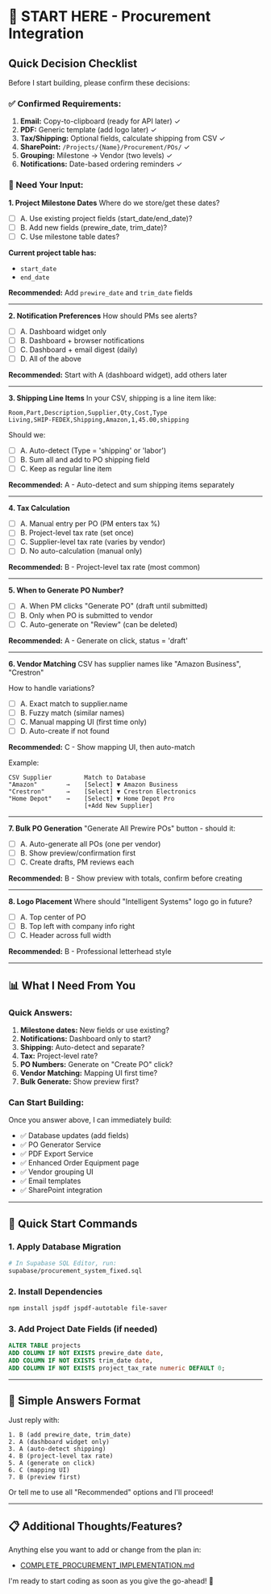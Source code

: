 # 🚀 START HERE - Procurement Integration

## Quick Decision Checklist

Before I start building, please confirm these decisions:

### ✅ Confirmed Requirements:
1. **Email:** Copy-to-clipboard (ready for API later) ✓
2. **PDF:** Generic template (add logo later) ✓
3. **Tax/Shipping:** Optional fields, calculate shipping from CSV ✓
4. **SharePoint:** `/Projects/{Name}/Procurement/POs/` ✓
5. **Grouping:** Milestone → Vendor (two levels) ✓
6. **Notifications:** Date-based ordering reminders ✓

### 🤔 Need Your Input:

**1. Project Milestone Dates**
Where do we store/get these dates?
- [ ] A. Use existing project fields (start_date/end_date)?
- [ ] B. Add new fields (prewire_date, trim_date)?
- [ ] C. Use milestone table dates?

**Current project table has:**
- `start_date`
- `end_date`

**Recommended:** Add `prewire_date` and `trim_date` fields

---

**2. Notification Preferences**
How should PMs see alerts?
- [ ] A. Dashboard widget only
- [ ] B. Dashboard + browser notifications
- [ ] C. Dashboard + email digest (daily)
- [ ] D. All of the above

**Recommended:** Start with A (dashboard widget), add others later

---

**3. Shipping Line Items**
In your CSV, shipping is a line item like:
```csv
Room,Part,Description,Supplier,Qty,Cost,Type
Living,SHIP-FEDEX,Shipping,Amazon,1,45.00,shipping
```

Should we:
- [ ] A. Auto-detect (Type = 'shipping' or 'labor')
- [ ] B. Sum all and add to PO shipping field
- [ ] C. Keep as regular line item

**Recommended:** A - Auto-detect and sum shipping items separately

---

**4. Tax Calculation**
- [ ] A. Manual entry per PO (PM enters tax %)
- [ ] B. Project-level tax rate (set once)
- [ ] C. Supplier-level tax rate (varies by vendor)
- [ ] D. No auto-calculation (manual only)

**Recommended:** B - Project-level tax rate (most common)

---

**5. When to Generate PO Number?**
- [ ] A. When PM clicks "Generate PO" (draft until submitted)
- [ ] B. Only when PO is submitted to vendor
- [ ] C. Auto-generate on "Review" (can be deleted)

**Recommended:** A - Generate on click, status = 'draft'

---

**6. Vendor Matching**
CSV has supplier names like "Amazon Business", "Crestron"

How to handle variations?
- [ ] A. Exact match to supplier.name
- [ ] B. Fuzzy match (similar names)
- [ ] C. Manual mapping UI (first time only)
- [ ] D. Auto-create if not found

**Recommended:** C - Show mapping UI, then auto-match

Example:
```
CSV Supplier         Match to Database
"Amazon"        →    [Select] ▼ Amazon Business
"Crestron"      →    [Select] ▼ Crestron Electronics
"Home Depot"    →    [Select] ▼ Home Depot Pro
                     [+Add New Supplier]
```

---

**7. Bulk PO Generation**
"Generate All Prewire POs" button - should it:
- [ ] A. Auto-generate all POs (one per vendor)
- [ ] B. Show preview/confirmation first
- [ ] C. Create drafts, PM reviews each

**Recommended:** B - Show preview with totals, confirm before creating

---

**8. Logo Placement**
Where should "Intelligent Systems" logo go in future?
- [ ] A. Top center of PO
- [ ] B. Top left with company info right
- [ ] C. Header across full width

**Recommended:** B - Professional letterhead style

---

## 📊 What I Need From You

### Quick Answers:
1. **Milestone dates:** New fields or use existing?
2. **Notifications:** Dashboard only to start?
3. **Shipping:** Auto-detect and separate?
4. **Tax:** Project-level rate?
5. **PO Numbers:** Generate on "Create PO" click?
6. **Vendor Matching:** Mapping UI first time?
7. **Bulk Generate:** Show preview first?

### Can Start Building:
Once you answer above, I can immediately build:
- ✅ Database updates (add fields)
- ✅ PO Generator Service
- ✅ PDF Export Service
- ✅ Enhanced Order Equipment page
- ✅ Vendor grouping UI
- ✅ Email templates
- ✅ SharePoint integration

---

## 📝 Quick Start Commands

### 1. Apply Database Migration
```bash
# In Supabase SQL Editor, run:
supabase/procurement_system_fixed.sql
```

### 2. Install Dependencies
```bash
npm install jspdf jspdf-autotable file-saver
```

### 3. Add Project Date Fields (if needed)
```sql
ALTER TABLE projects
ADD COLUMN IF NOT EXISTS prewire_date date,
ADD COLUMN IF NOT EXISTS trim_date date,
ADD COLUMN IF NOT EXISTS project_tax_rate numeric DEFAULT 0;
```

---

## 🎯 Simple Answers Format

Just reply with:
```
1. B (add prewire_date, trim_date)
2. A (dashboard widget only)
3. A (auto-detect shipping)
4. B (project-level tax rate)
5. A (generate on click)
6. C (mapping UI)
7. B (preview first)
```

Or tell me to use all "Recommended" options and I'll proceed!

---

## 📋 Additional Thoughts/Features?

Anything else you want to add or change from the plan in:
- [COMPLETE_PROCUREMENT_IMPLEMENTATION.md](COMPLETE_PROCUREMENT_IMPLEMENTATION.md)

I'm ready to start coding as soon as you give the go-ahead! 🚀
